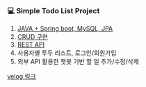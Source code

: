 ### 💻 Simple Todo List Project
1. [JAVA + Spring boot, MySQL, JPA](https://velog.io/@leesanghuu/TODO-List-만들기-1)
2. [CRUD 구현](https://velog.io/@leesanghuu/TODO-List-만들기-2)
3. [REST API](https://velog.io/@leesanghuu/TODO-List-만들기-3)
4. 사용자별 투두 리스트, 로그인/회원가입
5. 외부 API 활용한 챗봇 기반 할 일 추가/수정/삭제

[velog 링크](https://velog.io/@leesanghuu/TODO-List-만들기-0)
